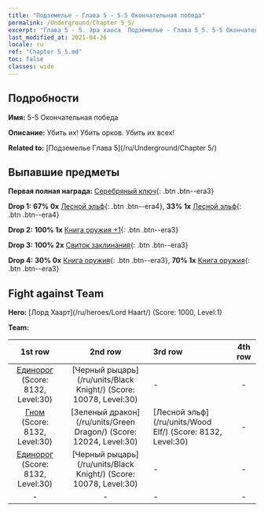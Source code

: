 ```yaml
---
title: "Подземелье - Глава 5 - 5-5 Окончательная победа"
permalink: /Underground/Chapter 5_5/
excerpt: "Глава 5 - 5. Эра хаоса  Подземелье - Глава 5_5. 5-5 Окончательная победа"
last_modified_at: 2021-04-26
locale: ru
ref: "Chapter 5_5.md"
toc: false
classes: wide
---
```


## Подробности

 **Имя:** 5-5 Окончательная победа

 **Описание:** Убить их! Убить орков. Убить их всех!

 **Related to:** [Подземелье Глава 5](/ru/Underground/Chapter 5/)

## Выпавшие предметы

 **Первая полная награда:** [Серебряный ключ](/ItemsRU/con_693/){: .btn .btn--era3}

 **Drop 1:** **67% 0x** [Лесной эльф](/ItemsRU/unt_201/){: .btn .btn--era4}, **33% 1x** [Лесной эльф](/ItemsRU/unt_201/){: .btn .btn--era4}

 **Drop 2:** **100% 1x** [Книга оружия +1](/ItemsRU/mat_25/){: .btn .btn--era3}

 **Drop 3:** **100% 2x** [Свиток заклинания](/ItemsRU/con_694/){: .btn .btn--era3}

 **Drop 4:** **30% 0x** [Книга оружия](/ItemsRU/mat_18/){: .btn .btn--era3}, **70% 1x** [Книга оружия](/ItemsRU/mat_18/){: .btn .btn--era3}


## Fight against Team
 **Hero:** [Лорд Хаарт](/ru/heroes/Lord Haart/) (Score: 1000, Level:1)

 **Team:**


  | 1st row | 2nd row | 3rd row | 4th row |
  |:----:|:----:|:----|:----:|
  | [Единорог](/ru/units/Unicorn/) (Score: 8132, Level:30)  | [Черный рыцарь](/ru/units/Black Knight/) (Score: 10078, Level:30)  | - | - |
  | [Гном](/ru/units/Dwarf/) (Score: 8132, Level:30)  | [Зеленый дракон](/ru/units/Green Dragon/) (Score: 12024, Level:30)  | [Лесной эльф](/ru/units/Wood Elf/) (Score: 8132, Level:30)  | - |
  | [Единорог](/ru/units/Unicorn/) (Score: 8132, Level:30)  | [Черный рыцарь](/ru/units/Black Knight/) (Score: 10078, Level:30)  | - | - |
  | - | - | - | - |


